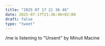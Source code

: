 ```yaml
---
title: "2025 07 17 21 36 46"
date: 2025-07-17T21:36:46+02:00
draft: false
type: "tweet"
---
```

/me is listening to "Unsent" by Minuit Macine
